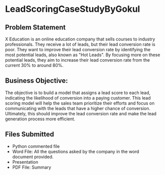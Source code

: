 # LeadScoringCaseStudyByGokul
## Problem Statement
X Education is an online education company that sells courses to industry professionals. They receive a lot of leads, but their lead conversion rate is poor. They want to improve their lead conversion rate by identifying the most potential leads, also known as "Hot Leads". By focusing more on these potential leads, they aim to increase their lead conversion rate from the current 30% to around 80%.

## Business Objective:
The objective is to build a model that assigns a lead score to each lead, indicating the likelihood of conversion into a paying customer. This lead scoring model will help the sales team prioritize their efforts and focus on communicating with the leads that have a higher chance of conversion. Ultimately, this should improve the lead conversion rate and make the lead generation process more efficient.

## Files Submitted
- Python commented file
- Word File: All the questions asked by the company in the word document provided.
- Presentation
- PDF File: Summary

